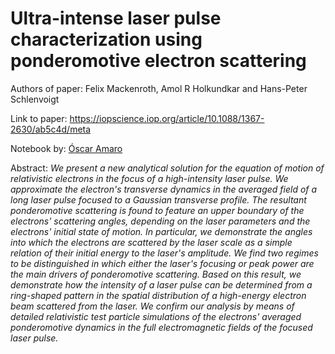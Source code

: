 # Ultra-intense laser pulse characterization using ponderomotive electron scattering

Authors of paper: Felix Mackenroth, Amol R Holkundkar and Hans-Peter Schlenvoigt

Link to paper: https://iopscience.iop.org/article/10.1088/1367-2630/ab5c4d/meta

Notebook by: [Óscar Amaro](https://github.com/OsAmaro)

Abstract: _We present a new analytical solution for the equation of motion of relativistic electrons in the focus of a high-intensity laser pulse. We approximate the electron's transverse dynamics in the averaged field of a long laser pulse focused to a Gaussian transverse profile. The resultant ponderomotive scattering is found to feature an upper boundary of the electrons' scattering angles, depending on the laser parameters and the electrons' initial state of motion. In particular, we demonstrate the angles into which the electrons are scattered by the laser scale as a simple relation of their initial energy to the laser's amplitude. We find two regimes to be distinguished in which either the laser's focusing or peak power are the main drivers of ponderomotive scattering. Based on this result, we demonstrate how the intensity of a laser pulse can be determined from a ring-shaped pattern in the spatial distribution of a high-energy electron beam scattered from the laser. We confirm our analysis by means of detailed relativistic test particle simulations of the electrons' averaged ponderomotive dynamics in the full electromagnetic fields of the focused laser pulse._
